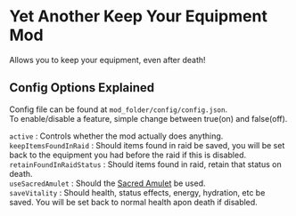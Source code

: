 # Yet Another Keep Your Equipment Mod
Allows you to keep your equipment, even after death!

## Config Options Explained
Config file can be found at `mod_folder/config/config.json`.\
To enable/disable a feature, simple change between true(on) and false(off).

`active` : Controls whether the mod actually does anything.\
`keepItemsFoundInRaid` : Should items found in raid be saved, you will be set back to the equipment you had before the raid if this is disabled.\
`retainFoundInRaidStatus` : Should items found in raid, retain that status on death.\
`useSacredAmulet` : Should the [Sacred Amulet](https://escapefromtarkov.fandom.com/wiki/Sacred_Amulet) be used.\
`saveVitality` : Should health, status effects, energy, hydration, etc be saved. You will be set back to normal health apon death if disabled.